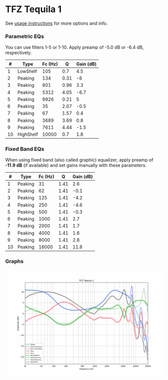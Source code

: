 # TFZ Tequila 1
See [usage instructions](https://github.com/jaakkopasanen/AutoEq#usage) for more options and info.

### Parametric EQs
You can use filters 1-5 or 1-10. Apply preamp of -5.0 dB or -6.4 dB, respectively.

|   # | Type      |   Fc (Hz) |    Q |   Gain (dB) |
|-----|-----------|-----------|------|-------------|
|   1 | LowShelf  |       105 | 0.7  |         4.5 |
|   2 | Peaking   |       134 | 0.31 |        -6   |
|   3 | Peaking   |       801 | 0.96 |         3.3 |
|   4 | Peaking   |      5312 | 4.05 |        -6.7 |
|   5 | Peaking   |      9926 | 0.21 |         5   |
|   6 | Peaking   |        35 | 2.07 |        -0.5 |
|   7 | Peaking   |        67 | 1.57 |         0.4 |
|   8 | Peaking   |      3689 | 3.69 |         0.8 |
|   9 | Peaking   |      7611 | 4.44 |        -1.5 |
|  10 | HighShelf |     10000 | 0.7  |         1.8 |

### Fixed Band EQs
When using fixed band (also called graphic) equalizer, apply preamp of **-11.9 dB** (if available) and set gains manually with these parameters.

|   # | Type    |   Fc (Hz) |    Q |   Gain (dB) |
|-----|---------|-----------|------|-------------|
|   1 | Peaking |        31 | 1.41 |         2.6 |
|   2 | Peaking |        62 | 1.41 |        -0.1 |
|   3 | Peaking |       125 | 1.41 |        -4.2 |
|   4 | Peaking |       250 | 1.41 |        -4.6 |
|   5 | Peaking |       500 | 1.41 |        -0.3 |
|   6 | Peaking |      1000 | 1.41 |         2.7 |
|   7 | Peaking |      2000 | 1.41 |         1.7 |
|   8 | Peaking |      4000 | 1.41 |         1.6 |
|   9 | Peaking |      8000 | 1.41 |         2.8 |
|  10 | Peaking |     16000 | 1.41 |        11.8 |

### Graphs
![](./TFZ%20Tequila%201.png)
